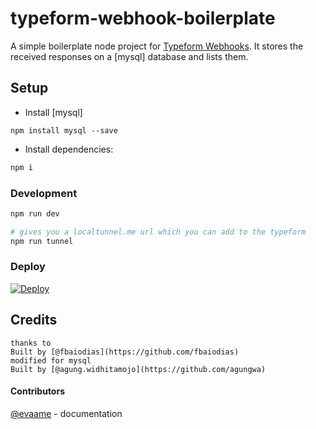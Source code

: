 # typeform-webhook-boilerplate

A simple boilerplate node project for [Typeform Webhooks](https://www.typeform.com/help/webhooks/). It stores the received responses on a [mysql] database and lists them.

## Setup

 - Install [mysql]
 ```
 npm install mysql --save
 ```

- Install dependencies:
```sh
npm i
```

### Development

```sh
npm run dev

# gives you a localtunnel.me url which you can add to the typeform
npm run tunnel
```

### Deploy

[![Deploy](https://www.herokucdn.com/deploy/button.svg)](https://heroku.com/deploy)

## Credits
```
thanks to
Built by [@fbaiodias](https://github.com/fbaiodias)
modified for mysql
Built by [@agung.widhitamojo](https://github.com/agungwa)
```
#### Contributors

[@evaame](https://github.com/evaame) - documentation
